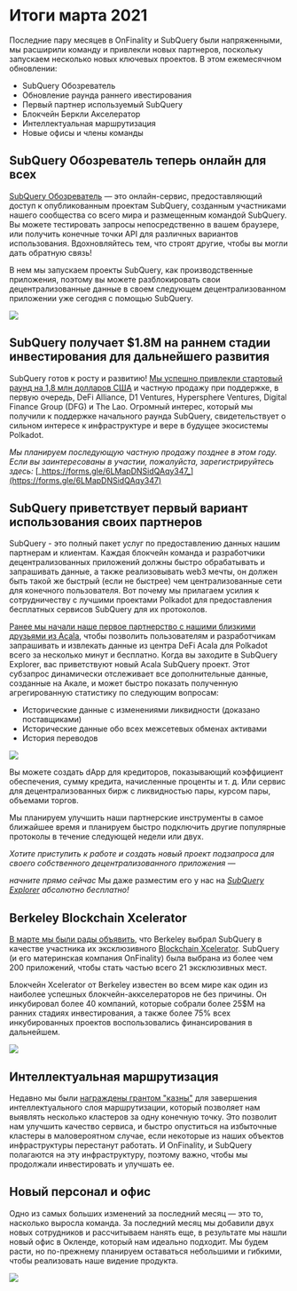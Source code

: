 # Итоги марта 2021

Последние пару месяцев в OnFinality и SubQuery были напряженными, мы расширили команду и привлекли новых партнеров, поскольку запускаем несколько новых ключевых проектов. В этом ежемесячном обновлении:

- SubQuery Обозреватель
- Обновление раунда раннего ивестирования
- Первый партнер используемый SubQuery
- Блокчейн Беркли Акселератор
- Интеллектуальная маршрутизация
- Новые офисы и члены команды

## SubQuery Обозреватель теперь онлайн для всех

[SubQuery Обозреватель](https://explorer.subquery.network/) — это онлайн-сервис, предоставляющий доступ к опубликованным проектам SubQuery, созданным участниками нашего сообщества со всего мира и размещенным командой SubQuery. Вы можете тестировать запросы непосредственно в вашем браузере, или получить конечные точки API для различных вариантов использования. Вдохновляйтесь тем, что строят другие, чтобы вы могли дать обратную связь!

В нем мы запускаем проекты SubQuery, как производственные приложения, поэтому вы можете разблокировать свои децентрализованные данные в своем следующем децентрализованном приложении уже сегодня с помощью SubQuery.

![](https://miro.medium.com/max/1400/1*GE-Y6XKNOkj_MKY4ZuM5oQ.png)

## **SubQuery получает $1.8M на раннем стадии инвестирования для дальнейшего развития**

SubQuery готов к росту и развитию! [Мы успешно привлекли стартовый раунд на 1,8 млн долларов США](../blogs/20210312-SubQuery-Raises-%241.8M-Seed-Round-for-Future-Expansion.md) и частную продажу при поддержке, в первую очередь, DeFi Alliance, D1 Ventures, Hypersphere Ventures, Digital Finance Group (DFG) и The Lao. Огромный интерес, который мы получили к поддержке начального раунда SubQuery, свидетельствует о сильном интересе к инфраструктуре и вере в будущее экосистемы Polkadot.

_Мы планируем последующую частную продажу позднее в этом году. Если вы заинтересованы в участии, пожалуйста, зарегистрируйтесь здесь:_ [_https://forms.gle/6LMapDNSidQAqy347_](https://forms.gle/6LMapDNSidQAqy347)

## **SubQuery приветствует первый вариант использования своих партнеров**

SubQuery - это полный пакет услуг по предоставлению данных нашим партнерам и клиентам. Каждая блокчейн команда и разработчики децентрализованных приложений должны быстро обрабатывать и запрашивать данные, а также реализовывать web3 мечты, он должен быть такой же быстрый (если не быстрее) чем централизованные сети для конечного пользователя. Вот почему мы прилагаем усилия к сотрудничеству с лучшими проектами Polkadot для предоставления бесплатных сервисов SubQuery для их протоколов.

[Ранее мы начали наше первое партнерство с нашими близкими друзьями из Acala](../customer_announcements/20210316-SubQuery-Integrates-Acala-to-Aggregate-and-Serve-DeFi-Data-to-Polkadot-and-Kusama-Builders.md), чтобы позволить пользователям и разработчикам запрашивать и извлекать данные из центра DeFi Acala для Polkadot всего за несколько минут и бесплатно. Когда вы заходите в SubQuery Explorer, вас приветствуют новый Acala SubQuery проект. Этот субзапрос динамически отслеживает все дополнительные данные, созданные на Акале, и может быстро показать полученную агрегированную статистику по следующим вопросам:

- Исторические данные с изменениями ликвидности (доказано поставщиками)
- Исторические данные обо всех межсетевых обменах активами
- История переводов

![](https://miro.medium.com/max/1400/0*LOig1jNfPTuVk73D)

Вы можете создать dApp для кредиторов, показывающий коэффициент обеспечения, сумму кредита, начисленные проценты и т. д. Или сервис для децентрализованных бирж с ликвидностью пары, курсом пары, объемами торгов.

Мы планируем улучшить наши партнерские инструменты в самое ближайшее время и планируем быстро подключить другие популярные протоколы в течение следующей недели или двух.

_Хотите приступить к работе и создать новый проект подзапроса для своего собственного децентрализованного приложения —_

_начните прямо сейчас_ Мы даже разместим его у нас на [_SubQuery Explorer_](../blogs/20210305-Announcing-the-SubQuery-Explorer.md) _абсолютно бесплатно!_</p> 



## **Berkeley Blockchain Xcelerator**

[В марте мы были рады объявить](../blogs/20210523-SubQuery-Joins-Berkeleys-Blockchain-Xcelerator.md), что Berkeley выбрал SubQuery в качестве участника их эксклюзивного [Blockchain Xcelerator](https://www.xcelerator.berkeley.edu/). SubQuery (и его материнская компания OnFinality) была выбрана из более чем 200 приложений, чтобы стать частью всего 21 эксклюзивных мест.

Блокчейн Xcelerator от Berkeley известен во всем мире как один из наиболее успешных блокчейн-аккселераторов не без причины. Он инкубировал более 40 компаний, которые собрали более 25$M на ранних стадиях инвестирования, а также более 75% всех инкубированных проектов воспользовались финансирования в дальнейшем.

![](https://miro.medium.com/max/1400/0*t-_mRJaTnGDQO-VI)



## **Интеллектуальная маршрутизация**

Недавно мы были [награждены грантом "казны"](https://kusama.polkassembly.io/treasury/72) для завершения интеллектуального слоя маршрутизации, который позволяет нам выявлять несколько кластеров за одну конечную точку. Это позволит нам улучшить качество сервиса, и быстро опуститься на избыточные кластеры в маловероятном случае, если некоторые из наших объектов инфраструктуры перестанут работать. И OnFinality, и SubQuery полагаются на эту инфраструктуру, поэтому важно, чтобы мы продолжали инвестировать и улучшать ее.



## **Новый персонал и офис**

Одно из самых больших изменений за последний месяц — это то, насколько выросла команда. За последний месяц мы добавили двух новых сотрудников и рассчитываем нанять еще, в результате мы нашли новый офис в Окленде, который нам идеально подходит. Мы будем расти, но по-прежнему планируем оставаться небольшими и гибкими, чтобы реализовать наше видение продукта.

![](https://miro.medium.com/max/1400/1*cJZxerXHfgVGu4-7h2xw4Q.jpeg)
